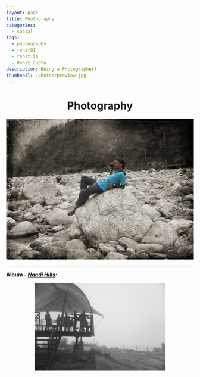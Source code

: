 ```yaml
---
layout: page
title: Photography
categories:
  - social
tags:
  - photography
  - rohit01
  - rohit.io
  - Rohit Gupta
description: Being a Photographer!
thumbnail: /photos/preview.jpg
---
```


<h1 align="center">Photography</h1>

[![Photography](./photography.jpg)](./hd/photography.jpg)

---

**Album - *[Nandi Hills](./album/nandi-hills/):***

<p align="center">
  <a href="./album/nandi-hills/">
    <img src="./album/nandi-hills/preview.jpg" alt="Nandi Hills" width="70%" height="70%" align="center">
  </a>
</p>
